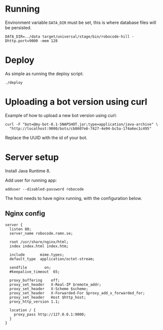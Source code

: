 Running
=======
Environment variable `DATA_DIR` must be set, this is where database files will be
persisted.

    DATA_DIR=../data target/universal/stage/bin/robocode-hill -Dhttp.port=9000 -mem 128


Deploy
=======
As simple as running the deploy script:

    ./deploy


Uploading a bot version using curl
==================================

Example of how to upload a new bot version using curl:

    curl -F "bot=@my-bot-0.1-SNAPSHOT.jar;type=application/java-archive" \
      "http://localhost:9000/bots/cb8607e6-7427-4e94-bc5a-174a6ec1c495"

Replace the UUID with the id of your bot.


Server setup
============

Install Java Runtime 8.

Add user for running app:

    adduser --disabled-password robocode

The host needs to have nginx running, with the configuration below.

Nginx config
------------

```
server {
  listen 80;
  server_name robocode.ramn.se;

  root /usr/share/nginx/html;
  index index.html index.htm;

  include       mime.types;
  default_type  application/octet-stream;

  sendfile        on;
  #keepalive_timeout  65;

  proxy_buffering    off;
  proxy_set_header   X-Real-IP $remote_addr;
  proxy_set_header   X-Scheme $scheme;
  proxy_set_header   X-Forwarded-For $proxy_add_x_forwarded_for;
  proxy_set_header   Host $http_host;
  proxy_http_version 1.1;

  location / {
    proxy_pass http://127.0.0.1:9000;
  }
}
```
